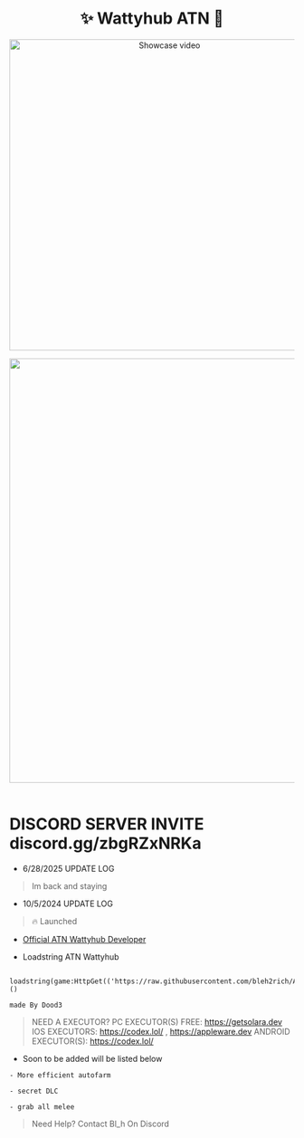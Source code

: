 <h1 align="center">✨ Wattyhub ATN 🎉</h1> 
<p align="center">
    <a href="https://www.youtube.com/watch?v=By29I_pvbNA" target="_blank">
        <img src="https://i.imgur.com/KmZpHnw_d.webp?maxwidth=760&fidelity=grand" width="550" alt="Showcase video" title="Showcase video">
    </a>
</p>
<p align= "center"> <kbd> <img  src="https://i.imgur.com/ylRrPFi.png"width="750"> </kbd><br><br>

# DISCORD SERVER INVITE discord.gg/zbgRZxNRKa
- 6/28/2025 UPDATE LOG

> Im back and staying

- 10/5/2024 UPDATE LOG
  
> 🔥 Launched

- <a href="https://www.youtube.com/@PrestigedDev">Official ATN Wattyhub Developer</a>

- Loadstring ATN Wattyhub
```
 loadstring(game:HttpGet(('https://raw.githubusercontent.com/bleh2rich/ATN/refs/heads/main/ATNWattyHub.lua'),true))()
```

``` made By Dood3 ```

> NEED A EXECUTOR?
> PC EXECUTOR(S) FREE: https://getsolara.dev
> IOS EXECUTORS: https://codex.lol/ , https://appleware.dev
> ANDROID EXECUTOR(S): https://codex.lol/

- Soon to be added will be listed below
```
- More efficient autofarm

- secret DLC

- grab all melee
```



> Need Help? Contact Bl_h On Discord


